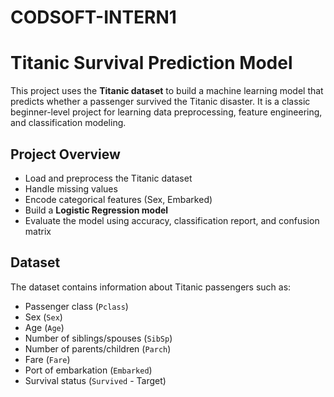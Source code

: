 # CODSOFT-INTERN1
# Titanic Survival Prediction Model


This project uses the **Titanic dataset** to build a machine learning model that predicts whether a passenger survived the Titanic disaster. It is a classic beginner-level project for learning data preprocessing, feature engineering, and classification modeling.


## Project Overview
- Load and preprocess the Titanic dataset
- Handle missing values
- Encode categorical features (Sex, Embarked)
- Build a **Logistic Regression model**
- Evaluate the model using accuracy, classification report, and confusion matrix


## Dataset
The dataset contains information about Titanic passengers such as:
- Passenger class (`Pclass`)
- Sex (`Sex`)
- Age (`Age`)
- Number of siblings/spouses (`SibSp`)
- Number of parents/children (`Parch`)
- Fare (`Fare`)
- Port of embarkation (`Embarked`)
- Survival status (`Survived` - Target)

